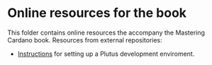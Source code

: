 # Online resources for the book 

This folder contains online resources the accompany the Mastering Cardano book. Resources 
from external repositories: 
* [Instructions](https://github.com/iohkedu/plutus-dev-env) for setting up a Plutus development enviroment. 